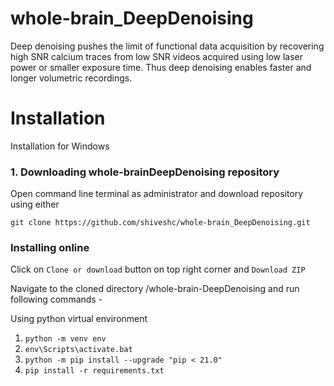 # whole-brain_DeepDenoising
Deep denoising pushes the limit of functional data acquisition by recovering high SNR calcium traces from low SNR videos acquired using low laser power or smaller exposure time. Thus deep denoising enables faster and longer volumetric recordings.

# Installation
Installation for Windows

### 1. Downloading whole-brainDeepDenoising repository

Open command line terminal as administrator and download repository using either 
```
git clone https://github.com/shiveshc/whole-brain_DeepDenoising.git
```
### Installing online
Click on `Clone or download` button on top right corner and `Download ZIP`

Navigate to the cloned directory /whole-brain-DeepDenoising and run following commands - 

Using python virtual environment
1. `python -m venv env`
2. `env\Scripts\activate.bat`
3. `python -m pip install --upgrade "pip < 21.0"`
4. `pip install -r requirements.txt`
